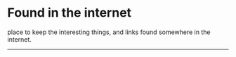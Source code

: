 # Found in the internet

place to keep the interesting things, and links found somewhere in the internet.
<hr>
